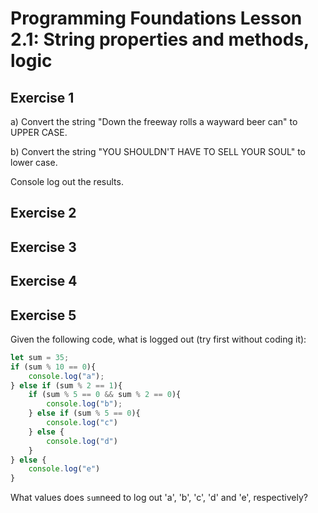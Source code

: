 # Programming Foundations Lesson 2.1: String properties and methods, logic

## Exercise 1
a) Convert the string "Down the freeway rolls a wayward beer can" to UPPER CASE.

b) Convert the string "YOU SHOULDN'T HAVE TO SELL YOUR SOUL" to lower case.

Console log out the results.

## Exercise 2

## Exercise 3

## Exercise 4


## Exercise 5

Given the following code, what is logged out (try first without coding it):

```js
let sum = 35;
if (sum % 10 == 0){
    console.log("a");
} else if (sum % 2 == 1){
    if (sum % 5 == 0 && sum % 2 == 0){
        console.log("b");
    } else if (sum % 5 == 0){
        console.log("c")
    } else {
        console.log("d")
    }
} else {
    console.log("e")
}
```

What values does `sum`need to log out 'a', 'b', 'c', 'd' and 'e', respectively?

<!-- This exercise is based on https://exlskills.com/learn-en/courses/javascript-fundamentals-basics_javascript/conditional-statements-zgrXFcSqdfIF/the-if-statements-YcHrGQKxvTOI/nested-if-statements-nSAoxbDFvMOq -->
